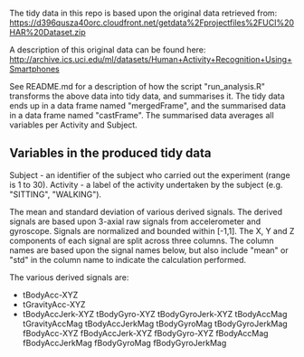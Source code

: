 The tidy data in this repo is based upon the original data retrieved from:
https://d396qusza40orc.cloudfront.net/getdata%2Fprojectfiles%2FUCI%20HAR%20Dataset.zip

A description of this original data can be found here:
http://archive.ics.uci.edu/ml/datasets/Human+Activity+Recognition+Using+Smartphones 

See README.md for a description of how the script "run_analysis.R" transforms the above data into tidy data, and summarises it. The tidy data ends up in a data frame named "mergedFrame", and the summarised data in a data frame named "castFrame". The summarised data averages all variables per Activity and Subject.

Variables in the produced tidy data
-----------------------------------
Subject - an identifier of the subject who carried out the experiment (range is 1 to 30).
Activity - a label of the activity undertaken by the subject (e.g. "SITTING", "WALKING").

The mean and standard deviation of various derived signals. The derived signals are based upon 3-axial raw signals from accelerometer and gyroscope. Signals are normalized and bounded within [-1,1]. The X, Y and Z components of each signal are split across three columns. The column names are based upon the signal names below, but also include "mean" or "std" in the column name to indicate the calculation performed.

The various derived signals are:

- tBodyAcc-XYZ
- tGravityAcc-XYZ
- tBodyAccJerk-XYZ
tBodyGyro-XYZ
tBodyGyroJerk-XYZ
tBodyAccMag
tGravityAccMag
tBodyAccJerkMag
tBodyGyroMag
tBodyGyroJerkMag
fBodyAcc-XYZ
fBodyAccJerk-XYZ
fBodyGyro-XYZ
fBodyAccMag
fBodyAccJerkMag
fBodyGyroMag
fBodyGyroJerkMag
